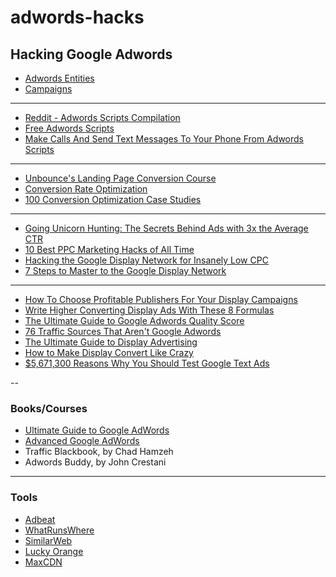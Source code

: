 # adwords-hacks

## Hacking Google Adwords

- [Adwords Entities](https://developers.google.com/adwords/scripts/docs/features/entities)
- [Campaigns](https://developers.google.com/adwords/scripts/docs/examples/campaigns)

---

- [Reddit - Adwords Scripts Compilation](https://docs.google.com/spreadsheets/d/1xt6M4ek2IUj15wWmuc1RUKAaZDkEAgojMFFgWUVBPyw)
- [Free Adwords Scripts](http://freeadwordsscripts.com)
- [Make Calls And Send Text Messages To Your Phone From Adwords Scripts](http://www.freeadwordsscripts.com/2014/01/make-calls-and-send-text-messages-to.html)

---

- [Unbounce's Landing Page Conversion Course](http://do.thelandingpagecourse.com)
- [Conversion Rate Optimization](https://gist.github.com/dypsilon/a76342df9690e82a5143)
- [100 Conversion Optimization Case Studies](https://blog.kissmetrics.com/100-conversion-optimization-case-studies)

---

- [Going Unicorn Hunting: The Secrets Behind Ads with 3x the Average CTR](http://www.wordstream.com/blog/ws/2014/02/11/average-click-through-rate)
- [10 Best PPC Marketing Hacks of All Time](http://www.slideshare.net/WordStream/the-top-10-ppc-hacks-of-all-time-larry-kims-presentation-for-state-of-search-2014-in-dallas-tx)
- [Hacking the Google Display Network for Insanely Low CPC](https://searchenginewatch.com/sew/how-to/2401503/hacking-the-google-display-network-for-insanely-low-cpc)
- [7 Steps to Master to the Google Display Network](http://www.wordstream.com/blog/ws/2014/11/18/google-display-network-tips)

---

- [How To Choose Profitable Publishers For Your Display Campaigns](http://www.adbeat.com/blog/how-to-choose-publishers-advertising-campaigns)
- [Write Higher Converting Display Ads With These 8 Formulas](http://www.adbeat.com/blog/write-higher-converting-display-ads-with-these-8-formulas)
- [The Ultimate Guide to Google Adwords Quality Score](http://www.ppchero.com/ultimate-guide-to-adwords-quality-score)
- [76 Traffic Sources That Aren't Google Adwords](http://www.adbeat.com/blog/76-traffic-sources-that-arent-google)
- [The Ultimate Guide to Display Advertising](https://monetizepros.com/display-advertising/guide-to-display-advertising)
- [How to Make Display Convert Like Crazy](https://www.rankhammer.com/blog/1746/make-display-campaigns-convert-like-crazy)
- [$5,671,300 Reasons Why You Should Test Google Text Ads](http://www.adbeat.com/blog/google-text-ads)

--

### Books/Courses

- [Ultimate Guide to Google AdWords](https://www.amazon.com/Ultimate-Guide-Google-AdWords-Billion/dp/1599185423)
- [Advanced Google AdWords](https://www.amazon.com/Advanced-Google-AdWords-Brad-Geddes/dp/111881956X)
- Traffic Blackbook, by Chad Hamzeh
- Adwords Buddy, by John Crestani

---

### Tools

- [Adbeat](http://adbeat.com)
- [WhatRunsWhere](https://www.whatrunswhere.com)
- [SimilarWeb](https://www.similarweb.com)
- [Lucky Orange](http://luckyorange.com)
- [MaxCDN](https://maxcdn.com) 
